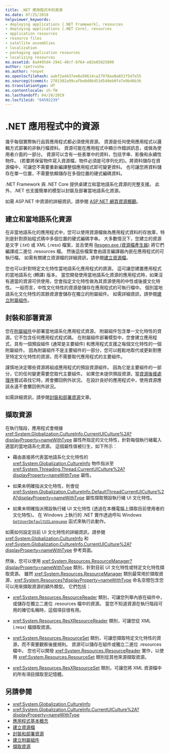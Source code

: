 ```yaml
---
title: .NET 應用程式中的資源
ms.date: 07/25/2018
helpviewer_keywords:
- deploying applications [.NET Framework], resources
- deploying applications [.NET Core], resources
- application resources
- resource files
- satellite assemblies
- localization
- packaging application resources
- localizing resources
ms.assetid: 8ad495d4-2941-40cf-bf64-e82e85825890
author: rpetrusha
ms.author: ronpet
ms.openlocfilehash: aabf2ad437ee8a50614ca27978aa0a031f5d7e55
ms.sourcegitcommit: 2701302a99cafbe0d86d53d540eb0fa7e9b46b36
ms.translationtype: HT
ms.contentlocale: zh-TW
ms.lasthandoff: 04/28/2019
ms.locfileid: "64592239"
---
```

# <a name="resources-in-net-apps"></a>.NET 應用程式中的資源
幾乎每個實際執行品質應用程式都必須使用資源。 資源是任何使用應用程式以邏輯方式部署的非執行檔資料。 資源可能在應用程式中顯示作錯誤訊息，或做為使用者介面的一部分。 資源可以含有一些表單中的資料，包括字串、影像和永續性物件。 (若要將保留物件寫入資源檔，物件必須是可序列化的)。將資料儲存在資源檔中，可讓您不需要重新編譯整個應用程式即可變更資料。 也可讓您將資料儲存在單一位置，不需要依賴儲存在多個位置的硬式編碼資料。  
  
 .NET Framework 與 .NET Core 提供桌建立和當地語系化資源的完整支援。 此外，.NET 也支援簡單的模型以封裝及部署當地語系化資源。  
  
 如需 ASP.NET 中資源的詳細資訊，請參閱 [ASP.NET 網頁資源概觀](https://docs.microsoft.com/previous-versions/aspnet/ms227427(v=vs.100))。  
  
## <a name="creating-and-localizing-resources"></a>建立和當地語系化資源  

在非當地語系化的應用程式中，您可以使用資源檔做為應用程式資料的存放庫，特別是針對原始程式碼中多個位置的硬式編碼字串。 大多數情況下，您建立的資源是文字 (.txt) 或 XML (.resx) 檔案，並且使用 [Resgen.exe (資源檔產生器)](../../../docs/framework/tools/resgen-exe-resource-file-generator.md) 將它們編譯成二進位 .resources 檔。 然後這些檔案會由語言編譯器內嵌在應用程式的可執行檔。 如需有關建立資源檔的詳細資訊，請參閱[建立資源檔](../../../docs/framework/resources/creating-resource-files-for-desktop-apps.md)。  

您也可以針對特定文化特性當地語系化應用程式的資源。 這可讓您建置應用程式的當地語系化 (轉譯) 版本。 當您開發使用當地語系化資源的應用程式時，如果沒有適當的資源可供使用，您會指定文化特性做為其資源使用的中性或後援文化特性。 一般而言，中性文化特性的資源是儲存在應用程式的可執行檔中。 個別當地語系化文化特性的其餘資源會儲存在獨立的附屬組件。 如需詳細資訊，請參閱[建立附屬組件](../../../docs/framework/resources/creating-satellite-assemblies-for-desktop-apps.md)。  
  
## <a name="packaging-and-deploying-resources"></a>封裝和部署資源  
 您在[附屬組件](../../../docs/framework/resources/packaging-and-deploying-resources-in-desktop-apps.md)中部署當地語系化應用程式資源。 附屬組件包含單一文化特性的資源。它不包含任何應用程式程式碼。 在附屬組件部署模型中，您會建立應用程式，具有一個預設組件 (通常是主要組件) 和應用程式支援之每個文化特性的一個附屬組件。 因為附屬組件不是主要組件的一部分，您可以輕鬆地取代或更新對應至特定文化特性的資源，而不需要取代應用程式的主要組件。  
  
 謹慎地決定哪些資源將組成應用程式的預設資源組件。 因為它是主要組件的一部分，它的任何變更需要您取代主要組件。 如果您未提供預設資源，當[資源後援處理序](../../../docs/framework/resources/packaging-and-deploying-resources-in-desktop-apps.md)嘗試尋找它時，將會擲回例外狀況。 在設計良好的應用程式中，使用資源應該永遠不會擲回例外狀況。  
  
 如需詳細資訊，請參閱[封裝和部署資源](../../../docs/framework/resources/packaging-and-deploying-resources-in-desktop-apps.md)文章。  
  
## <a name="retrieving-resources"></a>擷取資源  
 在執行階段，應用程式會根據 <xref:System.Globalization.CultureInfo.CurrentUICulture%2A?displayProperty=nameWithType> 屬性所指定的文化特性，針對每個執行緒載入適當的當地語系化資源。 這個屬性值被衍生，如下所示︰  
  
- 藉由直接將代表當地語系化文化特性的 <xref:System.Globalization.CultureInfo> 物件指派至 <xref:System.Threading.Thread.CurrentUICulture%2A?displayProperty=nameWithType> 屬性。  
  
- 如果未明確指派文化特性，則會從 <xref:System.Globalization.CultureInfo.DefaultThreadCurrentUICulture%2A?displayProperty=nameWithType> 屬性擷取預設執行緒 UI 文化特性。  
  
- 如果未明確指派預設執行緒 UI 文化特性 (透過在本機電腦上擷取目前使用者的文化特性)。 在 Windows 上執行的 .NET 實作透過呼叫 Windows [`GetUserDefaultUILanguage`](/windows/desktop/api/winnls/nf-winnls-getuserdefaultuilanguage) 函式來執行此動作。  
  
 如需如何設定目前 UI 文化特性的詳細資訊，請參閱 <xref:System.Globalization.CultureInfo> 和 <xref:System.Globalization.CultureInfo.CurrentUICulture%2A?displayProperty=nameWithType> 參考頁面。  
  
 然後，您可以使用 <xref:System.Resources.ResourceManager?displayProperty=nameWithType> 類別，針對目前 UI 文化特性或特定文化特性擷取資源。 雖然 <xref:System.Resources.ResourceManager> 類別最常用於擷取資源，<xref:System.Resources?displayProperty=nameWithType> 命名空間包含您可以用來擷取資源的額外類型。 它們包括：  
  
- <xref:System.Resources.ResourceReader> 類別，可讓您列舉內嵌在組件中，或儲存在獨立二進位 .resources 檔中的資源。 當您不知道資源在執行階段可用的確切名稱時，這個項目很有用。  
  
- <xref:System.Resources.ResXResourceReader> 類別，可讓您從 XML (.resx) 檔擷取資源。  
  
- <xref:System.Resources.ResourceSet> 類別，可讓您擷取特定文化特性的資源，而不需要觀察後援規則。 資源可以儲存在組件或獨立二進位 .resources 檔中。 您也可以開發 <xref:System.Resources.IResourceReader> 實作，以使用 <xref:System.Resources.ResourceSet> 類別從其他來源擷取資源。  
  
- <xref:System.Resources.ResXResourceSet> 類別，可讓您將 XML 資源檔中的所有項目擷取至記憶體。  
  
## <a name="see-also"></a>另請參閱

- <xref:System.Globalization.CultureInfo>
- <xref:System.Globalization.CultureInfo.CurrentUICulture%2A?displayProperty=nameWithType>
- [應用程式基本概念](../../../docs/standard/application-essentials.md)
- [建立資源檔](../../../docs/framework/resources/creating-resource-files-for-desktop-apps.md)
- [封裝和部署資源](../../../docs/framework/resources/packaging-and-deploying-resources-in-desktop-apps.md)
- [建立附屬組件](../../../docs/framework/resources/creating-satellite-assemblies-for-desktop-apps.md)
- [擷取資源](../../../docs/framework/resources/retrieving-resources-in-desktop-apps.md)
